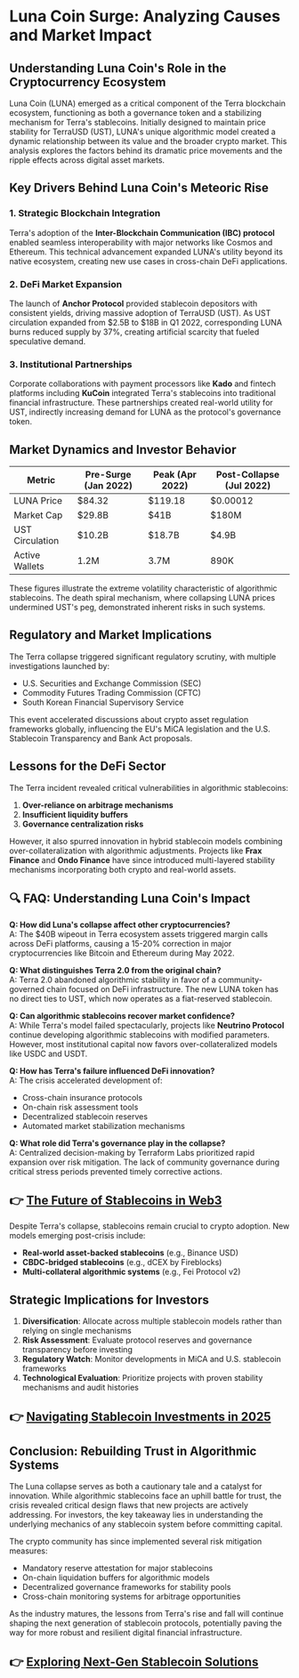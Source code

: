 # Luna Coin Surge: Analyzing Causes and Market Impact

## Understanding Luna Coin's Role in the Cryptocurrency Ecosystem

Luna Coin (LUNA) emerged as a critical component of the Terra blockchain ecosystem, functioning as both a governance token and a stabilizing mechanism for Terra's stablecoins. Initially designed to maintain price stability for TerraUSD (UST), LUNA's unique algorithmic model created a dynamic relationship between its value and the broader crypto market. This analysis explores the factors behind its dramatic price movements and the ripple effects across digital asset markets.

## Key Drivers Behind Luna Coin's Meteoric Rise

### 1. Strategic Blockchain Integration
Terra's adoption of the **Inter-Blockchain Communication (IBC) protocol** enabled seamless interoperability with major networks like Cosmos and Ethereum. This technical advancement expanded LUNA's utility beyond its native ecosystem, creating new use cases in cross-chain DeFi applications.

### 2. DeFi Market Expansion
The launch of **Anchor Protocol** provided stablecoin depositors with consistent yields, driving massive adoption of TerraUSD (UST). As UST circulation expanded from $2.5B to $18B in Q1 2022, corresponding LUNA burns reduced supply by 37%, creating artificial scarcity that fueled speculative demand.

### 3. Institutional Partnerships
Corporate collaborations with payment processors like **Kado** and fintech platforms including **KuCoin** integrated Terra's stablecoins into traditional financial infrastructure. These partnerships created real-world utility for UST, indirectly increasing demand for LUNA as the protocol's governance token.

## Market Dynamics and Investor Behavior

| Metric                | Pre-Surge (Jan 2022) | Peak (Apr 2022) | Post-Collapse (Jul 2022) |
|-----------------------|----------------------|-----------------|--------------------------|
| LUNA Price            | $84.32               | $119.18         | $0.00012                 |
| Market Cap            | $29.8B               | $41B            | $180M                    |
| UST Circulation       | $10.2B               | $18.7B          | $4.9B                    |
| Active Wallets        | 1.2M                 | 3.7M            | 890K                     |

These figures illustrate the extreme volatility characteristic of algorithmic stablecoins. The death spiral mechanism, where collapsing LUNA prices undermined UST's peg, demonstrated inherent risks in such systems.

## Regulatory and Market Implications

The Terra collapse triggered significant regulatory scrutiny, with multiple investigations launched by:
- U.S. Securities and Exchange Commission (SEC)
- Commodity Futures Trading Commission (CFTC)
- South Korean Financial Supervisory Service

This event accelerated discussions about crypto asset regulation frameworks globally, influencing the EU's MiCA legislation and the U.S. Stablecoin Transparency and Bank Act proposals.

## Lessons for the DeFi Sector

The Terra incident revealed critical vulnerabilities in algorithmic stablecoins:
1. **Over-reliance on arbitrage mechanisms**
2. **Insufficient liquidity buffers**
3. **Governance centralization risks**

However, it also spurred innovation in hybrid stablecoin models combining over-collateralization with algorithmic adjustments. Projects like **Frax Finance** and **Ondo Finance** have since introduced multi-layered stability mechanisms incorporating both crypto and real-world assets.

## 🔍 FAQ: Understanding Luna Coin's Impact

**Q: How did Luna's collapse affect other cryptocurrencies?**  
A: The $40B wipeout in Terra ecosystem assets triggered margin calls across DeFi platforms, causing a 15-20% correction in major cryptocurrencies like Bitcoin and Ethereum during May 2022.

**Q: What distinguishes Terra 2.0 from the original chain?**  
A: Terra 2.0 abandoned algorithmic stability in favor of a community-governed chain focused on DeFi infrastructure. The new LUNA token has no direct ties to UST, which now operates as a fiat-reserved stablecoin.

**Q: Can algorithmic stablecoins recover market confidence?**  
A: While Terra's model failed spectacularly, projects like **Neutrino Protocol** continue developing algorithmic stablecoins with modified parameters. However, most institutional capital now favors over-collateralized models like USDC and USDT.

**Q: How has Terra's failure influenced DeFi innovation?**  
A: The crisis accelerated development of:
- Cross-chain insurance protocols
- On-chain risk assessment tools
- Decentralized stablecoin reserves
- Automated market stabilization mechanisms

**Q: What role did Terra's governance play in the collapse?**  
A: Centralized decision-making by Terraform Labs prioritized rapid expansion over risk mitigation. The lack of community governance during critical stress periods prevented timely corrective actions.

## 👉 [The Future of Stablecoins in Web3](https://bit.ly/okx-bonus)

Despite Terra's collapse, stablecoins remain crucial to crypto adoption. New models emerging post-crisis include:
- **Real-world asset-backed stablecoins** (e.g., Binance USD)
- **CBDC-bridged stablecoins** (e.g., dCEX by Fireblocks)
- **Multi-collateral algorithmic systems** (e.g., Fei Protocol v2)

## Strategic Implications for Investors

1. **Diversification**: Allocate across multiple stablecoin models rather than relying on single mechanisms
2. **Risk Assessment**: Evaluate protocol reserves and governance transparency before investing
3. **Regulatory Watch**: Monitor developments in MiCA and U.S. stablecoin frameworks
4. **Technological Evaluation**: Prioritize projects with proven stability mechanisms and audit histories

## 👉 [Navigating Stablecoin Investments in 2025](https://bit.ly/okx-bonus)

## Conclusion: Rebuilding Trust in Algorithmic Systems

The Luna collapse serves as both a cautionary tale and a catalyst for innovation. While algorithmic stablecoins face an uphill battle for trust, the crisis revealed critical design flaws that new projects are actively addressing. For investors, the key takeaway lies in understanding the underlying mechanics of any stablecoin system before committing capital.

The crypto community has since implemented several risk mitigation measures:
- Mandatory reserve attestation for major stablecoins
- On-chain liquidation buffers for algorithmic models
- Decentralized governance frameworks for stability pools
- Cross-chain monitoring systems for arbitrage opportunities

As the industry matures, the lessons from Terra's rise and fall will continue shaping the next generation of stablecoin protocols, potentially paving the way for more robust and resilient digital financial infrastructure.

## 👉 [Exploring Next-Gen Stablecoin Solutions](https://bit.ly/okx-bonus)